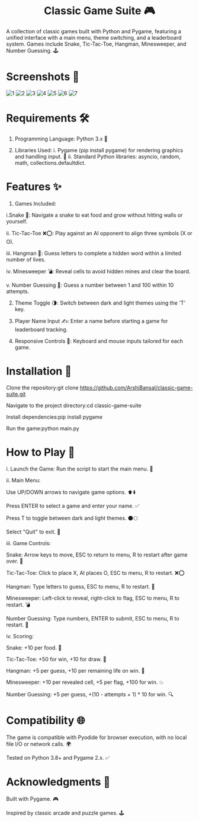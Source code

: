 <h1 align="center">Classic Game Suite 🎮</h1>

A collection of classic games built with Python and Pygame, featuring a unified interface with a main menu, theme switching, and a leaderboard system. Games include Snake, Tic-Tac-Toe, Hangman, Minesweeper, and Number Guessing. 🕹️

# Screenshots 📸

![1](https://github.com/user-attachments/assets/9cd05d66-c679-4390-8bc9-66092251d644)
![2](https://github.com/user-attachments/assets/3114af88-31c7-4bd7-bb18-9623cd7d679f)
![3](https://github.com/user-attachments/assets/02c67d96-af1a-4a31-990a-d1e6968e9567)
![4](https://github.com/user-attachments/assets/eaa96492-3223-4b91-a348-62350a3a6f43)
![5](https://github.com/user-attachments/assets/d634ee9a-18c7-473d-8236-e250735648d3)
![6](https://github.com/user-attachments/assets/b7905260-6a20-4581-967d-acdee401954c)
![7](https://github.com/user-attachments/assets/05eedf71-9b52-43f0-b29d-710a25129cdf)

# Requirements 🛠️

1. Programming Language: Python 3.x 🐍

2. Libraries Used:
i. Pygame (pip install pygame) for rendering graphics and handling input. 🎨
ii. Standard Python libraries: asyncio, random, math, collections.defaultdict.

# Features ✨

1. Games Included:

i.Snake 🐍: Navigate a snake to eat food and grow without hitting walls or yourself.

ii. Tic-Tac-Toe ❌⭕: Play against an AI opponent to align three symbols (X or O).

iii. Hangman 🧍: Guess letters to complete a hidden word within a limited number of lives.

iv. Minesweeper 💣: Reveal cells to avoid hidden mines and clear the board.

v. Number Guessing 🔢: Guess a number between 1 and 100 within 10 attempts.

2. Theme Toggle 🌗: Switch between dark and light themes using the 'T' key.

3. Player Name Input ✍️: Enter a name before starting a game for leaderboard tracking.

4. Responsive Controls 🎲: Keyboard and mouse inputs tailored for each game.

# Installation 🚀

Clone the repository:git clone https://github.com/ArshiBansal/classic-game-suite.git

Navigate to the project directory:cd classic-game-suite

Install dependencies:pip install pygame

Run the game:python main.py

# How to Play 🎯

i. Launch the Game: Run the script to start the main menu. 🚪

ii. Main Menu:

Use UP/DOWN arrows to navigate game options. ⬆️⬇️

Press ENTER to select a game and enter your name. ✅

Press T to toggle between dark and light themes. 🌑🌕

Select "Quit" to exit. 🚪

iii. Game Controls:

Snake: Arrow keys to move, ESC to return to menu, R to restart after game over. 🐍

Tic-Tac-Toe: Click to place X, AI places O, ESC to menu, R to restart. ❌⭕

Hangman: Type letters to guess, ESC to menu, R to restart. 🧍

Minesweeper: Left-click to reveal, right-click to flag, ESC to menu, R to restart. 💣

Number Guessing: Type numbers, ENTER to submit, ESC to menu, R to restart. 🔢

iv. Scoring:

Snake: +10 per food. 🍎

Tic-Tac-Toe: +50 for win, +10 for draw. 🏅

Hangman: +5 per guess, +10 per remaining life on win. 📝

Minesweeper: +10 per revealed cell, +5 per flag, +100 for win. 💥

Number Guessing: +5 per guess, +(10 - attempts + 1) * 10 for win. 🔍

# Compatibility 🌐

The game is compatible with Pyodide for browser execution, with no local file I/O or network calls. 🌍

Tested on Python 3.8+ and Pygame 2.x. ✅

# Acknowledgments 🙌

Built with Pygame. 🎮

Inspired by classic arcade and puzzle games. 🕹️

